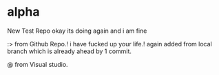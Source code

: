 # alpha
New Test Repo
okay its doing again and i am fine

:> from Github Repo.!
i have fucked up your life.!
again added from local branch which is already ahead by 1 commit.

@ from Visual studio.
